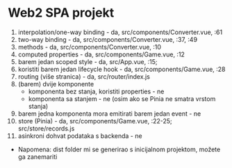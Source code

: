 # Web2 SPA projekt

1. interpolation/one-way binding - da, src/components/Converter.vue, :61
2. two-way binding - da, src/components/Converter.vue, :37, :49
3. methods - da, src/components/Converter.vue, :10
4. computed properties - da, src/components/Game.vue, :12
5. barem jedan scoped style - da, src/App.vue, :15;
6. koristiti barem jedan lifecycle hook - da, src/components/Game.vue, :28
7. routing (više stranica) - da, src/router/index.js
8. (barem) dvije komponente
   - komponenta bez stanja, koristiti properties - ne
   - komponenta sa stanjem - ne (osim ako se Pinia ne smatra vrstom stanja)
9. barem jedna komponenta mora emitirati barem jedan event - ne
10. store (Pinia) - da, src/components/Game.vue, :22-25; src/store/records.js
11. asinkroni dohvat podataka s backenda - ne


* Napomena: dist folder mi se generirao s inicijalnom projektom, možete ga zanemariti